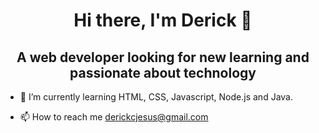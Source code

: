 <h1 align="center">Hi there, I'm Derick 👋 </h1>
<h2 align="center">A web developer looking for new learning and passionate about technology</h2>


- 🌱 I’m currently learning HTML, CSS, Javascript, Node.js and Java.

- 📫 How to reach me derickcjesus@gmail.com
